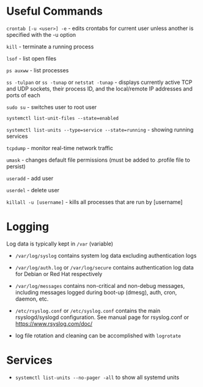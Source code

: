 

# Useful Commands
`crontab [-u <user>] -e` - edits crontabs for current user unless another is specified with the -u option

`kill` - terminate a running process

`lsof` - list open files

`ps auxww` - list processes

`ss -tulpan` or `ss -tunap` or `netstat -tunap` - displays currently active TCP and UDP sockets, their process ID, and the local/remote IP addresses and ports of each

`sudo su` - switches user to root user

`systemctl list-unit-files --state=enabled`

`systemctl list-units --type=service --state=running` - showing running services

`tcpdump` - monitor real-time network traffic

`umask` - changes default file permissions (must be added to .profile file to persist)

`useradd` - add user

`userdel` - delete user

`killall -u [username]` - kills all processes that are run by [username]

# Logging
Log data is typically kept in `/var` (variable)

- `/var/log/syslog` contains system log data excluding authentication logs
  
- `/var/log/auth.log` or `/var/log/secure` contains authentication log data for Debian or Red Hat respectively
  
- `/var/log/messages` contains non-critical and non-debug messages, including messages logged during boot-up (dmesg), auth, cron, daemon, etc.
  
- `/etc/rsyslog.conf` or `/etc/syslog.conf` contains the main rsyslogd/syslogd configuration. See manual page for rsyslog.conf or https://www.rsyslog.com/doc/

- log file rotation and cleaning can be accomplished with `logrotate`

# Services
- `systemctl list-units --no-pager -all` to show all systemd units
